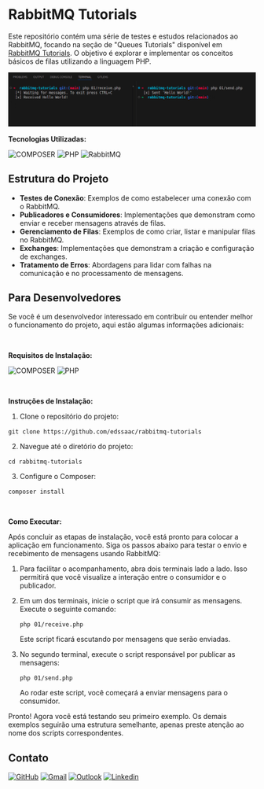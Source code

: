 # RabbitMQ Tutorials

Este repositório contém uma série de testes e estudos relacionados ao RabbitMQ, focando na seção de "Queues Tutorials" disponível em [RabbitMQ Tutorials](https://www.rabbitmq.com/tutorials). O objetivo é explorar e implementar os conceitos básicos de filas utilizando a linguagem PHP.

![demo](./App/demo.png)

**Tecnologias Utilizadas:**

![COMPOSER](https://img.shields.io/badge/Composer-885630?style=for-the-badge&logo=composer&logoColor=white)
![PHP](https://img.shields.io/badge/PHP-777BB4?style=for-the-badge&logo=php&logoColor=white)
![RabbitMQ](https://img.shields.io/badge/Rabbitmq-FF6600?style=for-the-badge&logo=rabbitmq&logoColor=white)

## Estrutura do Projeto

- **Testes de Conexão**: Exemplos de como estabelecer uma conexão com o RabbitMQ.
- **Publicadores e Consumidores**: Implementações que demonstram como enviar e receber mensagens através de filas.
- **Gerenciamento de Filas**: Exemplos de como criar, listar e manipular filas no RabbitMQ.
- **Exchanges**: Implementações que demonstram a criação e configuração de exchanges.
- **Tratamento de Erros**: Abordagens para lidar com falhas na comunicação e no processamento de mensagens.

## Para Desenvolvedores

Se você é um desenvolvedor interessado em contribuir ou entender melhor o funcionamento do projeto, aqui estão algumas informações adicionais:

<br>

**Requisitos de Instalação:**

![COMPOSER](https://img.shields.io/badge/Composer-2.5.5-885630?style=for-the-badge&logo=composer)
![PHP](https://img.shields.io/badge/PHP-7.4.33-777BB4?style=for-the-badge&logo=php)

<br>

**Instruções de Instalação:**
1. Clone o repositório do projeto:
```
git clone https://github.com/edssaac/rabbitmq-tutorials
```

2. Navegue até o diretório do projeto:
```
cd rabbitmq-tutorials
```

3. Configure o Composer:
```
composer install
```

<br>

**Como Executar:**

Após concluir as etapas de instalação, você está pronto para colocar a aplicação em funcionamento. Siga os passos abaixo para testar o envio e recebimento de mensagens usando RabbitMQ:

1. Para facilitar o acompanhamento, abra dois terminais lado a lado. Isso permitirá que você visualize a interação entre o consumidor e o publicador.

2. Em um dos terminais, inicie o script que irá consumir as mensagens. Execute o seguinte comando:
   ```
   php 01/receive.php
   ```
   Este script ficará escutando por mensagens que serão enviadas.

3. No segundo terminal, execute o script responsável por publicar as mensagens:
   ```
   php 01/send.php
   ```
   Ao rodar este script, você começará a enviar mensagens para o consumidor.

Pronto! Agora você está testando seu primeiro exemplo. Os demais exemplos seguirão uma estrutura semelhante, apenas preste atenção ao nome dos scripts correspondentes.

## Contato

[![GitHub](https://img.shields.io/badge/GitHub-100000?style=for-the-badge&logo=github&logoColor=white)](https://github.com/edssaac)
[![Gmail](https://img.shields.io/badge/Gmail-D14836?style=for-the-badge&logo=gmail&logoColor=white)](mailto:edssaac@gmail.com)
[![Outlook](https://img.shields.io/badge/Outlook-0078D4?style=for-the-badge&logo=microsoft-outlook&logoColor=white)](mailto:edssaac@outlook.com)
[![Linkedin](https://img.shields.io/badge/LinkedIn-black.svg?style=for-the-badge&logo=linkedin&color=informational)](https://www.linkedin.com/in/edssaac)
